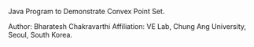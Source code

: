Java Program to Demonstrate Convex Point Set.


Author: Bharatesh Chakravarthi
Affiliation: VE Lab, Chung Ang University, Seoul, South Korea.

